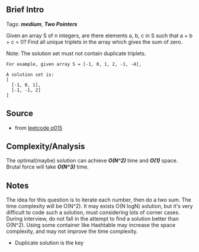 [comment]: <> (This is a comment, it will not be included. For every question commit to the repository, you should put this readme file in the question/problem folder as a readme file, rename it to README.md)

## Brief Intro
Tags: ___medium___, ___Two Pointers___

Given an array S of n integers, are there elements a, b, c in S such that a + b + c = 0? Find all unique triplets in the array which gives the sum of zero.

Note: The solution set must not contain duplicate triplets.

```
For example, given array S = [-1, 0, 1, 2, -1, -4],

A solution set is:
[
  [-1, 0, 1],
  [-1, -1, 2]
]
```
## Source
* from [leetcode q015](https://leetcode.com/problems/3sum "Three Sum")

## Complexity/Analysis
The optimal(maybe) solution can achieve ___O(N^2)___ time and ___O(1)___ space. Brutal force will take ___O(N^3)___ time.

## Notes
The idea for this question is to iterate each number, then do a two sum. The time complexity will be O(N^2). It may exists O(N logN) solution, but it's very difficult to code such a solution, must considering lots of corner cases. During interview, do not fall in the attempt to find a solution better than O(N^2). Using some container like Hashtable may increase the space complexity, and may not improve the time complexity.
* Duplicate solution is the key
